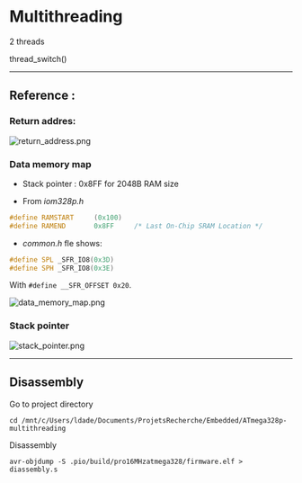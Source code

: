 # Multithreading

2 threads

thread_switch()

---

## Reference : 

### Return addres:
![return_address.png](./pics/return_address.png)

### Data memory map

- Stack pointer : 0x8FF for 2048B RAM size

- From *iom328p.h*
```cpp
#define RAMSTART     (0x100)
#define RAMEND       0x8FF     /* Last On-Chip SRAM Location */
```

- *common.h* fle shows:
```cpp
#define SPL _SFR_IO8(0x3D)
#define SPH _SFR_IO8(0x3E)
```

With `#define __SFR_OFFSET 0x20`.

![data_memory_map.png](./pics/data_memory_map.png)

### Stack pointer 

![stack_pointer.png](./pics/stack_pointer.png)

---

## Disassembly

Go to project directory

`cd /mnt/c/Users/ldade/Documents/ProjetsRecherche/Embedded/ATmega328p-multithreading`

Disassembly

`avr-objdump -S .pio/build/pro16MHzatmega328/firmware.elf > diassembly.s`